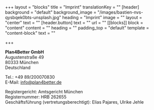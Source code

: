 +++
layout = "blocks"
title = "Imprint"
translationKey = ""
[header]
background = "default"
background_image = "/images/bastien-nvs-qysbqek0bts-unsplash.jpg"
heading = "Imprint"
image = ""
layout = "center"
text = ""
[header.button]
text = ""
url = ""
[[blocks]]
block = "content"
content = ""
heading = ""
padding_top = "default"
template = "content-block"
text = ""

+++

**Plan4Better GmbH**  
Augustenstraße 49  
80333 München  
Deutschland

Tel.: +49 89/200070830  
E-Mail: [info@plan4better.de](mailto:info@plan4better.de)

Registergericht: Amtsgericht München  
Registernummer: HRB 262655  
Geschäftsführung (vertretungsberechtigt): Elias Pajares, Ulrike Jehle
